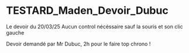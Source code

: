 # TESTARD_Maden_Devoir_Dubuc
 Le devoir du 20/03/25
Aucun control nécéssaire sauf la souris et son clic gauche

Devoir demandé par Mr Dubuc, 2h pour le faire top chrono !
